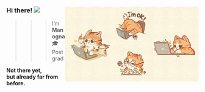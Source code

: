 ### Hi there! <img src="https://media.giphy.com/media/mGcNjsfWAjY5AEZNw6/giphy.gif" width="50"> <img align='right' src="assets/github.png" width="350" alt="quiet progress"/>

>>> I’m **Manogna**  
>>> 🎓 Postgrad

**Not there yet,**  
**but already far from before.**
